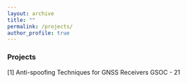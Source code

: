 ```yaml
---
layout: archive
title: ""
permalink: /projects/
author_profile: true
---
```

### Projects
[1] Anti-spoofing Techniques for GNSS Receivers GSOC - 21
